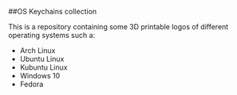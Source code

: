 ##OS Keychains collection

This is a repository containing some 3D printable logos of different operating systems such a:

- Arch Linux
- Ubuntu Linux
- Kubuntu Linux
- Windows 10
- Fedora
